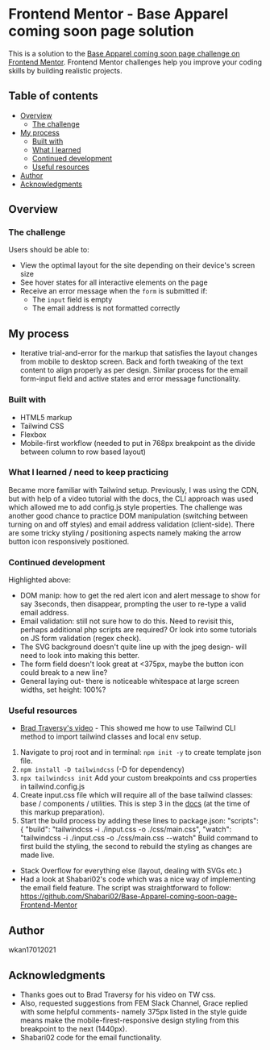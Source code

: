 # Frontend Mentor - Base Apparel coming soon page solution

This is a solution to the [Base Apparel coming soon page challenge on Frontend Mentor](https://www.frontendmentor.io/challenges/base-apparel-coming-soon-page-5d46b47f8db8a7063f9331a0). Frontend Mentor challenges help you improve your coding skills by building realistic projects.

## Table of contents

- [Overview](#overview)
  - [The challenge](#the-challenge)
- [My process](#my-process)
  - [Built with](#built-with)
  - [What I learned](#what-i-learned)
  - [Continued development](#continued-development)
  - [Useful resources](#useful-resources)
- [Author](#author)
- [Acknowledgments](#acknowledgments)

## Overview

### The challenge

Users should be able to:

- View the optimal layout for the site depending on their device's screen size
- See hover states for all interactive elements on the page
- Receive an error message when the `form` is submitted if:
  - The `input` field is empty
  - The email address is not formatted correctly

## My process

- Iterative trial-and-error for the markup that satisfies the layout changes from mobile to desktop screen. Back and forth tweaking of the text content to align properly as per design. Similar process for the email form-input field and active states and error message functionality.

### Built with

- HTML5 markup
- Tailwind CSS
- Flexbox
- Mobile-first workflow (needed to put in 768px breakpoint as the divide between column to row based layout)

### What I learned / need to keep practicing

Became more familiar with Tailwind setup. Previously, I was using the CDN, but with help of a video tutorial with the docs, the CLI approach was used which allowed me to add config.js style properties.
The challenge was another good chance to practice DOM manipulation (switching between turning on and off styles) and email address validation (client-side).
There are some tricky styling / positioning aspects namely making the arrow button icon responsively positioned.

### Continued development

Highlighted above:

- DOM manip: how to get the red alert icon and alert message to show for say 3seconds, then disappear, prompting the user to re-type a valid email address.
- Email validation: still not sure how to do this. Need to revisit this, perhaps additional php scripts are required? Or look into some tutorials on JS form validation (regex check).
- The SVG background doesn't quite line up with the jpeg design- will need to look into making this better.
- The form field doesn't look great at <375px, maybe the button icon could break to a new line?
- General laying out- there is noticeable whitespace at large screen widths, set height: 100%?

### Useful resources

- [Brad Traversy's video](https://www.youtube.com/watch?v=dFgzHOX84xQ&t=101s&ab_channel=TraversyMedia) - This showed me how to use Tailwind CLI method to import tailwind classes and local env setup.

1. Navigate to proj root and in terminal: `npm init -y` to create template json file.
2. `npm install -D tailwindcss` (-D for dependency)
3. `npx tailwindcss init`
   Add your custom breakpoints and css properties in tailwind.config.js
4. Create input.css file which will require all of the base tailwind classes: base / components / utilities. This is step 3 in the [docs](https://tailwindcss.com/docs/installation) (at the time of this markup preparation).
5. Start the build process by adding these lines to package.json:
   "scripts": {
   "build": "tailwindcss -i ./input.css -o ./css/main.css",
   "watch": "tailwindcss -i ./input.css -o ./css/main.css --watch"
   Build command to first build the styling, the second to rebuild the styling as changes are made live.

- Stack Overflow for everything else (layout, dealing with SVGs etc.)
- Had a look at Shabari02's code which was a nice way of implementing the email field feature. The script was straightforward to follow: https://github.com/Shabari02/Base-Apparel-coming-soon-page-Frontend-Mentor

## Author

wkan17012021

## Acknowledgments

- Thanks goes out to Brad Traversy for his video on TW css.
- Also, requested suggestions from FEM Slack Channel, Grace replied with some helpful comments- namely 375px listed in the style guide means make the mobile-firest-responsive design styling from this breakpoint to the next (1440px).
- Shabari02 code for the email functionality.
